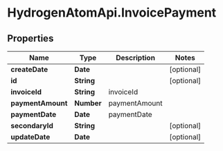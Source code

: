 # HydrogenAtomApi.InvoicePayment

## Properties
Name | Type | Description | Notes
------------ | ------------- | ------------- | -------------
**createDate** | **Date** |  | [optional] 
**id** | **String** |  | [optional] 
**invoiceId** | **String** | invoiceId | 
**paymentAmount** | **Number** | paymentAmount | 
**paymentDate** | **Date** | paymentDate | 
**secondaryId** | **String** |  | [optional] 
**updateDate** | **Date** |  | [optional] 



